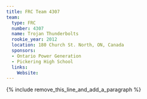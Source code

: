 ```yaml
---
title: FRC Team 4307
team:
  type: FRC
  number: 4307
  name: Trojan Thunderbolts
  rookie_year: 2012
  location: 180 Church St. North, ON, Canada
  sponsors:
  - Ontario Power Generation
  - Pickering High School
  links:
    Website:
---
```


{% include remove_this_line_and_add_a_paragraph %}